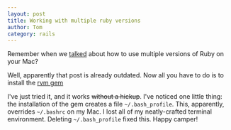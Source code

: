 ```yaml
---
layout: post
title: Working with multiple ruby versions
author: Tom
category: rails
---
```

Remember when we [talked](/rails/2009/08/06/working-with-multiple-ruby-versions/) about how to use multiple versions of Ruby on your Mac?

Well, apparently that post is already outdated. Now all you have to do is to install the [rvm gem](http://rvm.beginrescueend.com/)

I've just tried it, and it works <del>without a hickup</del>. I've noticed one little thing: the installation of the gem creates a file `~/.bash_profile`. This, apparently, overrides `~/.bashrc` on my Mac. I lost all of my neatly-crafted terminal environment. Deleting `~/.bash_profile` fixed this. Happy camper!